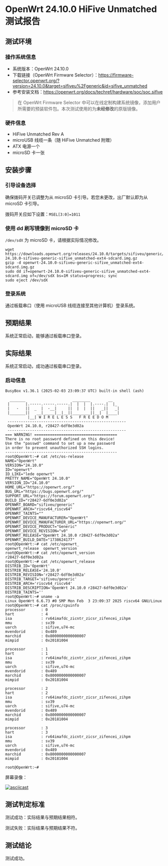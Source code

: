 # OpenWrt 24.10.0 HiFive Unmatched 测试报告

## 测试环境

### 操作系统信息

- 系统版本：OpenWrt 24.10.0
- 下载链接（OpenWrt Firmware Selector）：https://firmware-selector.openwrt.org/?version=24.10.0&target=sifiveu%2Fgeneric&id=sifive_unmatched
- 参考安装文档：https://openwrt.org/docs/techref/hardware/soc/soc.sifive

> 在 OpenWrt Firmware Selector 中可以在线定制构建系统镜像，添加用户所需要的预装软件包。本次测试使用的为**未经修改**的原版镜像。

### 硬件信息

- HiFive Unmatched Rev A
- microUSB 线缆一条（随 HiFive Unmatched 附赠）
- ATX 电源一个
- microSD 卡一张

## 安装步骤

### 引导设备选择

确保拨码开关已调整为从 microSD 卡引导。若您未更改，出厂默认即为从 microSD 卡引导。

拨码开关应如下设置：`MSEL[3:0]=1011`

### 使用 dd 刷写镜像到 microSD 卡

`/dev/sdX` 为 microSD 卡，请根据实际情况修改。

```shell
wget https://downloads.openwrt.org/releases/24.10.0/targets/sifiveu/generic/openwrt-24.10.0-sifiveu-generic-sifive_unmatched-ext4-sdcard.img.gz
gzip -d openwrt-24.10.0-sifiveu-generic-sifive_unmatched-ext4-sdcard.img.gz
sudo dd if=openwrt-24.10.0-sifiveu-generic-sifive_unmatched-ext4-sdcard.img of=/dev/sdX bs=1M status=progress; sync
sudo eject /dev/sdX
```

### 登录系统

通过板载串口（使用 microUSB 线缆连接至其他计算机）登录系统。

## 预期结果

系统正常启动，能够通过板载串口登录。

## 实际结果

系统正常启动，成功通过板载串口登录。

### 启动信息

```log
BusyBox v1.36.1 (2025-02-03 23:09:37 UTC) built-in shell (ash)

  _______                     ________        __
 |       |.-----.-----.-----.|  |  |  |.----.|  |_
 |   -   ||  _  |  -__|     ||  |  |  ||   _||   _|
 |_______||   __|_____|__|__||________||__|  |____|
          |__| W I R E L E S S   F R E E D O M
 -----------------------------------------------------
 OpenWrt 24.10.0, r28427-6df0e3d02a
 -----------------------------------------------------
=== WARNING! =====================================
There is no root password defined on this device!
Use the "passwd" command to set up a new password
in order to prevent unauthorized SSH logins.
--------------------------------------------------
root@OpenWrt:~# cat /etc/os-release
NAME="OpenWrt"
VERSION="24.10.0"
ID="openwrt"
ID_LIKE="lede openwrt"
PRETTY_NAME="OpenWrt 24.10.0"
VERSION_ID="24.10.0"
HOME_URL="https://openwrt.org/"
BUG_URL="https://bugs.openwrt.org/"
SUPPORT_URL="https://forum.openwrt.org/"
BUILD_ID="r28427-6df0e3d02a"
OPENWRT_BOARD="sifiveu/generic"
OPENWRT_ARCH="riscv64_riscv64"
OPENWRT_TAINTS=""
OPENWRT_DEVICE_MANUFACTURER="OpenWrt"
OPENWRT_DEVICE_MANUFACTURER_URL="https://openwrt.org/"
OPENWRT_DEVICE_PRODUCT="Generic"
OPENWRT_DEVICE_REVISION="v0"
OPENWRT_RELEASE="OpenWrt 24.10.0 r28427-6df0e3d02a"
OPENWRT_BUILD_DATE="1738624177"
root@OpenWrt:~# cat /etc/openwrt_
openwrt_release  openwrt_version
root@OpenWrt:~# cat /etc/openwrt_version
r28427-6df0e3d02a
root@OpenWrt:~# cat /etc/openwrt_release
DISTRIB_ID='OpenWrt'
DISTRIB_RELEASE='24.10.0'
DISTRIB_REVISION='r28427-6df0e3d02a'
DISTRIB_TARGET='sifiveu/generic'
DISTRIB_ARCH='riscv64_riscv64'
DISTRIB_DESCRIPTION='OpenWrt 24.10.0 r28427-6df0e3d02a'
DISTRIB_TAINTS=''
root@OpenWrt:~# uname -a
Linux OpenWrt 6.6.73 #0 SMP Mon Feb  3 23:09:37 2025 riscv64 GNU/Linux
root@OpenWrt:~# cat /proc/cpuinfo
processor       : 0
hart            : 4
isa             : rv64imafdc_zicntr_zicsr_zifencei_zihpm
mmu             : sv39
uarch           : sifive,u74-mc
mvendorid       : 0x489
marchid         : 0x8000000000000007
mimpid          : 0x20181004

processor       : 1
hart            : 1
isa             : rv64imafdc_zicntr_zicsr_zifencei_zihpm
mmu             : sv39
uarch           : sifive,u74-mc
mvendorid       : 0x489
marchid         : 0x8000000000000007
mimpid          : 0x20181004

processor       : 2
hart            : 2
isa             : rv64imafdc_zicntr_zicsr_zifencei_zihpm
mmu             : sv39
uarch           : sifive,u74-mc
mvendorid       : 0x489
marchid         : 0x8000000000000007
mimpid          : 0x20181004

processor       : 3
hart            : 3
isa             : rv64imafdc_zicntr_zicsr_zifencei_zihpm
mmu             : sv39
uarch           : sifive,u74-mc
mvendorid       : 0x489
marchid         : 0x8000000000000007
mimpid          : 0x20181004

root@OpenWrt:~#
```

屏幕录像：

[![asciicast](https://asciinema.org/a/kWBM8bOzlgglxaWfDXBe9fEiQ.svg)](https://asciinema.org/a/kWBM8bOzlgglxaWfDXBe9fEiQ)

## 测试判定标准

测试成功：实际结果与预期结果相符。

测试失败：实际结果与预期结果不符。

## 测试结论

测试成功。